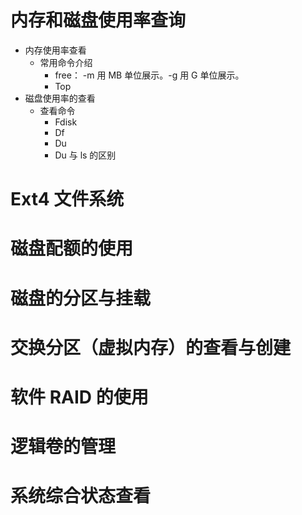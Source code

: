 # 内存和磁盘使用率查询

- 内存使用率查看
	- 常用命令介绍
		- free： -m 用 MB 单位展示。-g 用 G 单位展示。
		- Top
- 磁盘使用率的查看
	- 查看命令
		- Fdisk
		- Df
		- Du
		- Du 与 ls 的区别
# Ext4 文件系统

# 磁盘配额的使用
# 磁盘的分区与挂载
# 交换分区（虚拟内存）的查看与创建
# 软件 RAID 的使用
# 逻辑卷的管理
# 系统综合状态查看